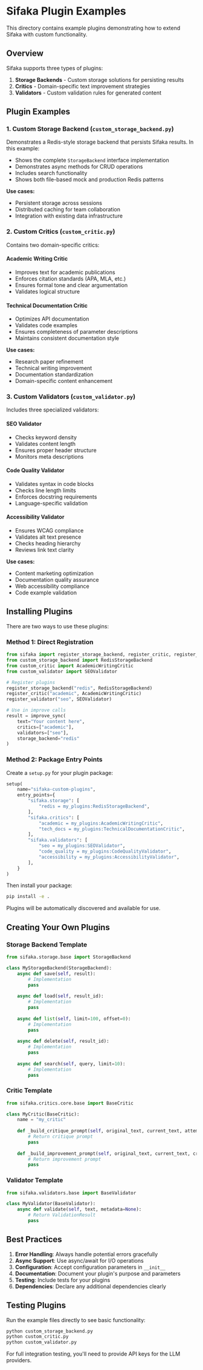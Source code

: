 # Sifaka Plugin Examples

This directory contains example plugins demonstrating how to extend Sifaka with custom functionality.

## Overview

Sifaka supports three types of plugins:

1. **Storage Backends** - Custom storage solutions for persisting results
2. **Critics** - Domain-specific text improvement strategies
3. **Validators** - Custom validation rules for generated content

## Plugin Examples

### 1. Custom Storage Backend (`custom_storage_backend.py`)

Demonstrates a Redis-style storage backend that persists Sifaka results. In this example:

- Shows the complete `StorageBackend` interface implementation
- Demonstrates async methods for CRUD operations
- Includes search functionality
- Shows both file-based mock and production Redis patterns

**Use cases:**
- Persistent storage across sessions
- Distributed caching for team collaboration
- Integration with existing data infrastructure

### 2. Custom Critics (`custom_critic.py`)

Contains two domain-specific critics:

#### Academic Writing Critic
- Improves text for academic publications
- Enforces citation standards (APA, MLA, etc.)
- Ensures formal tone and clear argumentation
- Validates logical structure

#### Technical Documentation Critic
- Optimizes API documentation
- Validates code examples
- Ensures completeness of parameter descriptions
- Maintains consistent documentation style

**Use cases:**
- Research paper refinement
- Technical writing improvement
- Documentation standardization
- Domain-specific content enhancement

### 3. Custom Validators (`custom_validator.py`)

Includes three specialized validators:

#### SEO Validator
- Checks keyword density
- Validates content length
- Ensures proper header structure
- Monitors meta descriptions

#### Code Quality Validator
- Validates syntax in code blocks
- Checks line length limits
- Enforces docstring requirements
- Language-specific validation

#### Accessibility Validator
- Ensures WCAG compliance
- Validates alt text presence
- Checks heading hierarchy
- Reviews link text clarity

**Use cases:**
- Content marketing optimization
- Documentation quality assurance
- Web accessibility compliance
- Code example validation

## Installing Plugins

There are two ways to use these plugins:

### Method 1: Direct Registration

```python
from sifaka import register_storage_backend, register_critic, register_validator
from custom_storage_backend import RedisStorageBackend
from custom_critic import AcademicWritingCritic
from custom_validator import SEOValidator

# Register plugins
register_storage_backend("redis", RedisStorageBackend)
register_critic("academic", AcademicWritingCritic)
register_validator("seo", SEOValidator)

# Use in improve calls
result = improve_sync(
    text="Your content here",
    critics=["academic"],
    validators=["seo"],
    storage_backend="redis"
)
```

### Method 2: Package Entry Points

Create a `setup.py` for your plugin package:

```python
setup(
    name="sifaka-custom-plugins",
    entry_points={
        "sifaka.storage": [
            "redis = my_plugins:RedisStorageBackend",
        ],
        "sifaka.critics": [
            "academic = my_plugins:AcademicWritingCritic",
            "tech_docs = my_plugins:TechnicalDocumentationCritic",
        ],
        "sifaka.validators": [
            "seo = my_plugins:SEOValidator",
            "code_quality = my_plugins:CodeQualityValidator",
            "accessibility = my_plugins:AccessibilityValidator",
        ],
    }
)
```

Then install your package:
```bash
pip install -e .
```

Plugins will be automatically discovered and available for use.

## Creating Your Own Plugins

### Storage Backend Template

```python
from sifaka.storage.base import StorageBackend

class MyStorageBackend(StorageBackend):
    async def save(self, result):
        # Implementation
        pass
    
    async def load(self, result_id):
        # Implementation
        pass
    
    async def list(self, limit=100, offset=0):
        # Implementation
        pass
    
    async def delete(self, result_id):
        # Implementation
        pass
    
    async def search(self, query, limit=10):
        # Implementation
        pass
```

### Critic Template

```python
from sifaka.critics.core.base import BaseCritic

class MyCritic(BaseCritic):
    name = "my_critic"
    
    def _build_critique_prompt(self, original_text, current_text, attempt, metadata=None):
        # Return critique prompt
        pass
    
    def _build_improvement_prompt(self, original_text, current_text, critique, attempt, metadata=None):
        # Return improvement prompt
        pass
```

### Validator Template

```python
from sifaka.validators.base import BaseValidator

class MyValidator(BaseValidator):
    async def validate(self, text, metadata=None):
        # Return ValidationResult
        pass
```

## Best Practices

1. **Error Handling**: Always handle potential errors gracefully
2. **Async Support**: Use async/await for I/O operations
3. **Configuration**: Accept configuration parameters in `__init__`
4. **Documentation**: Document your plugin's purpose and parameters
5. **Testing**: Include tests for your plugins
6. **Dependencies**: Declare any additional dependencies clearly

## Testing Plugins

Run the example files directly to see basic functionality:

```bash
python custom_storage_backend.py
python custom_critic.py
python custom_validator.py
```

For full integration testing, you'll need to provide API keys for the LLM providers.